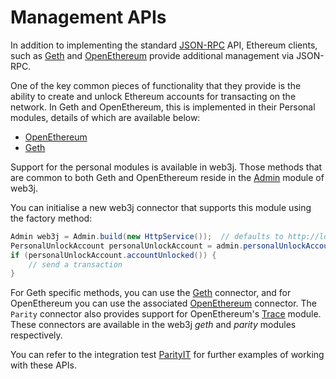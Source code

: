 Management APIs
===============

In addition to implementing the standard [JSON-RPC](https://eth.wiki/json-rpc/API) API, Ethereum clients, such as [Geth](https://geth.ethereum.org/docs/rpc/server) and [OpenEthereum](https://openethereum.github.io/wiki/JSONRPC) provide additional management via JSON-RPC.

One of the key common pieces of functionality that they provide is the ability to create and unlock Ethereum accounts for transacting on the network. In Geth and OpenEthereum, this is implemented in their Personal modules, details of which are available below:

-   [OpenEthereum](https://openethereum.github.io/wiki/JSONRPC-personal-module)
-   [Geth](https://geth.ethereum.org/docs/rpc/ns-personal)

Support for the personal modules is available in web3j. Those methods that are common to both Geth and OpenEthereum reside in the [Admin](https://github.com/web3j/web3j/blob/master/core/src/main/java/org/web3j/protocol/admin/Admin.java) module of web3j.

You can initialise a new web3j connector that supports this module using the factory method:

```java
Admin web3j = Admin.build(new HttpService());  // defaults to http://localhost:8545/
PersonalUnlockAccount personalUnlockAccount = admin.personalUnlockAccount("0x000...", "a password").send();
if (personalUnlockAccount.accountUnlocked()) {
    // send a transaction
}
```

For Geth specific methods, you can use the [Geth](https://github.com/web3j/web3j/blob/master/geth/src/main/java/org/web3j/protocol/geth/Geth.java) connector, and for OpenEthereum you can use the associated
[OpenEthereum](https://github.com/web3j/web3j/blob/master/parity/src/main/java/org/web3j/protocol/parity/Parity.java) connector. The `Parity` connector also provides support for OpenEthereum's [Trace](https://openethereum.github.io/wiki/JSONRPC-trace-module) module. These connectors are available in the web3j *geth* and *parity* modules respectively.

You can refer to the integration test [ParityIT](https://github.com/web3j/web3j/blob/master/integration-tests/src/test/java/org/web3j/protocol/parity/ParityIT.java) for further examples of working with these APIs.
